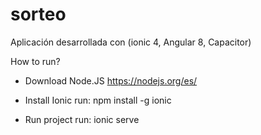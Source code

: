 # sorteo
Aplicación desarrollada con (ionic 4, Angular 8, Capacitor)

How to run?
- Download Node.JS
  https://nodejs.org/es/
  
- Install Ionic
 run: npm install -g ionic

- Run project
 run: ionic serve
